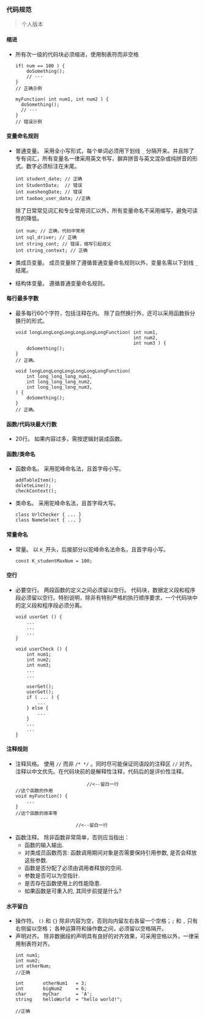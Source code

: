 ### 代码规范
> 个人版本

#### 缩进

- 所有次一级的代码块必须缩进，使用制表符而非空格
  ```
  if( num == 100 ) {
      doSomething();
      // ···
  }
  // 正确示例

  myFunction( int num1, int num2 ) {
    doSomething();
    // ···
  }
  // 错误示例
  ```
#### 变量命名规则
- 普通变量。
  采用全小写形式，每个单词必须用下划线 `_` 分隔开来。并且除了专有词汇，所有变量名一律采用英文书写，摒弃拼音与英文混杂或纯拼音的形式。数字必须标注在末尾。
  ```
  int student_date; // 正确
  int StudentDate;  // 错误
  int xueshengDate; // 错误
  int taobao_user_data; //正确
  ```
  除了日常常见词汇和专业常用词汇以外，所有变量命名不采用缩写，避免可读性的降低。
  ```
  int num; // 正确，代码中常用
  int sql_driver; // 正确
  int string_cont; // 错误，缩写引起歧义
  int string_context; // 正确
  ```
- 类成员变量。
  成员变量除了遵循普通变量命名规则以外，变量名需以下划线 `_` 结尾。

- 结构体变量。
  遵循普通变量命名规则。

#### 每行最多字数

- 最多每行60个字符，包括注释在内。
  除了自然换行外，还可以采用函数拆分换行的形式。
  ```
  void longLongLongLongLongLongLongFunction( int num1,
                                             int num2,
                                             int num3 ) {
      doSomething();
  }
  // 正确。

  void longLongLongLongLongLongLongFunction(
      int long_long_long_num1,
      int long_long_long_num2,
      int long_long_long_num3,
  ) {
      doSomething();
  }
  // 正确。
  ```
#### 函数/代码块最大行数
- 20行。
  如果内容过多，需按逻辑封装成函数。

#### 函数/类命名
- 函数命名。
  采用驼峰命名法，且首字母小写。
  ```
  addTableItem();
  deleteLine();
  checkContext();
  ```
- 类命名。
  采用驼峰命名法，且首字母大写。
  ```
  class UrlChecker { ... }
  class NameSelect { ... }
  ```
#### 常量命名
- 常量。
  以 `K_`开头，后接部分以驼峰命名法命名，且首字母小写。
  ```
  const K_studentMaxNum = 100;
  ``` 
#### 空行
- 必要空行。
  两段函数的定义之间必须留以空行。
  代码块，数据定义段和程序段必须留以空行。特别说明，除非有特别严格的执行顺序要求，一个代码块中的定义段和程序段必须分离。
  ```
  void userGet () {
      ...
      ...
      ...
  }

  void userCheck () {
      int num1;
      int num2;
      int num3;
      ...
      ...

      userGet();
      userGet();
      if ( ... ) {
          ...
      } else {
          ...
      }
      ...
      ...
  }
  ```
#### 注释规则
- 注释风格。
  使用 `//` 而非 `/* */` 。同时尽可能保证同语段的注释区 `//` 对齐。注释以中文优先。在代码块前的是解释性注释，代码后的是评价性注释。
  ```
                            //<--留白一行
  //这个函数的作用
  void myFunction() {
      ...
  }
  //这个函数的效率等
  ```
                            //<--留白一行
- 函数注释。
  除非函数非常简单，否则应当指出：
  - 函数的输入输出.
  - 对类成员函数而言: 函数调用期间对象是否需要保持引用参数, 是否会释放这些参数.
  - 函数是否分配了必须由调用者释放的空间.
  - 参数是否可以为空指针.
  - 是否存在函数使用上的性能隐患.
  - 如果函数是可重入的, 其同步前提是什么?

#### 水平留白
- 操作符。
  `()` 和 `{}` 除非内容为空，否则向内留左右各留一个空格；`;` 和 `,` 只有右侧留以空格； 各种运算符和操作数之间，必须留以空格隔开。
- 声明对齐。
  除非数据段的声明具有良好的对齐效果，可采用空格以外，一律采用制表符对齐。
  ```
  int num1;
  int num2;
  int otherNum;
  //正确

  int       otherNum1   = 3;
  int       bigNum2     = 6;
  char      myChar      = 'A';
  string    helloWorld  = "hello world!";

  //正确
  ```
